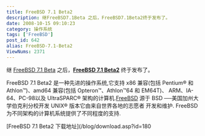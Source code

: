 ```yaml
---
title: FreeBSD 7.1 Beta2
description: 继FreeBSD7.1Beta 之后，FreeBSD7.1Beta2终于发布了。
date: 2008-10-15 09:10:23
category: 操作系统
tags: ['FreeBSD']
post_id: 642
alias: FreeBSD-7.1-Beta2
ViewNums: 2371
---
```


继 [FreeBSD 7.1 Beta](/blog/freebsd-71-beta) 之后，**[FreeBSD 7.1 Beta2](/blog/freebsd-71-beta2)** 终于发布了。

FreeBSD 7.1 Beta2 是一种先进的操作系统,它支持 x86 兼容(包括 Pentium® 和 Athlon™)、amd64 兼容(包括 Opteron™、Athlon™64 和 EM64T)、 ARM、IA-64、PC-98以及 UltraSPARC® 架构的计算机.[FreeBSD](/tags/FreeBSD) 源于 BSD ──美国加州大学伯克利分校开发 UNIX® 版本它由来自世界各地的志愿者 开发和维护. FreeBSD 为不同架构的计算机系统提供了不同程度的支持.

[FreeBSD 7.1 Beta2 下载地址](/blog/download.asp?id=180

